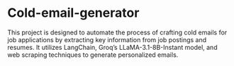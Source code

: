 # Cold-email-generator

This project is designed to automate the process of crafting cold emails for job applications by extracting key information from job postings and resumes. It utilizes LangChain, Groq’s LLaMA-3.1-8B-Instant model, and web scraping techniques to generate personalized emails.
